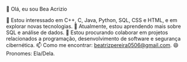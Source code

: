 👋 Olá, eu sou Bea Acrizio

👀 Estou interessado em C++, C, Java, Python, SQL, CSS e HTML, e em explorar novas tecnologias.
🌱 Atualmente, estou aprendendo mais sobre SQL e análise de dados.
💞️ Estou procurando colaborar em projetos relacionados a programação, desenvolvimento de software e segurança cibernética.
📫 Como me encontrar: beatrizpereira0506@gmail.com.
😄 Pronomes: Ela/Dela.

